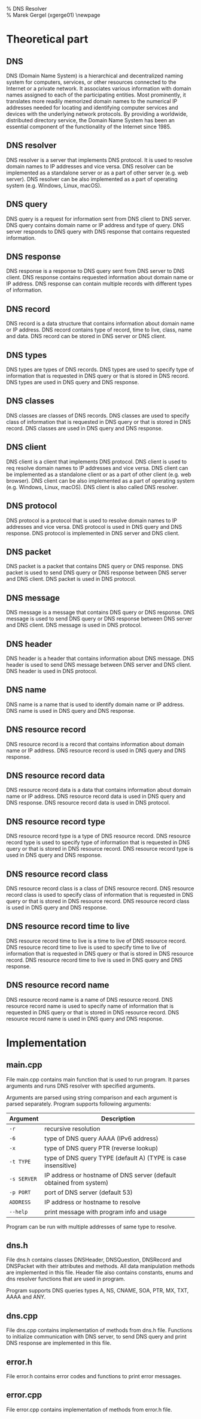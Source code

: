 % DNS Resolver  
% Marek Gergel (xgerge01)
\newpage

# Theoretical part

## DNS

DNS (Domain Name System) is a hierarchical and decentralized naming system for computers, services, or other resources connected to the Internet or a private network. It associates various information with domain names assigned to each of the participating entities. Most prominently, it translates more readily memorized domain names to the numerical IP addresses needed for locating and identifying computer services and devices with the underlying network protocols. By providing a worldwide, distributed directory service, the Domain Name System has been an essential component of the functionality of the Internet since 1985.

## DNS resolver

DNS resolver is a server that implements DNS protocol. It is used to resolve domain names to IP addresses and vice versa. DNS resolver can be implemented as a standalone server or as a part of other server (e.g. web server). DNS resolver can be also implemented as a part of operating system (e.g. Windows, Linux, macOS).

## DNS query

DNS query is a request for information sent from DNS client to DNS server. DNS query contains domain name or IP address and type of query. DNS server responds to DNS query with DNS response that contains requested information.

## DNS response

DNS response is a response to DNS query sent from DNS server to DNS client. DNS response contains requested information about domain name or IP address. DNS response can contain multiple records with different types of information.

## DNS record

DNS record is a data structure that contains information about domain name or IP address. DNS record contains type of record, time to live, class, name and data. DNS record can be stored in DNS server or DNS client.

## DNS types

DNS types are types of DNS records. DNS types are used to specify type of information that is requested in DNS query or that is stored in DNS record. DNS types are used in DNS query and DNS response.

## DNS classes

DNS classes are classes of DNS records. DNS classes are used to specify class of information that is requested in DNS query or that is stored in DNS record. DNS classes are used in DNS query and DNS response.

## DNS client

DNS client is a client that implements DNS protocol. DNS client is used to req resolve domain names to IP addresses and vice versa. DNS client can be implemented as a standalone client or as a part of other client (e.g. web browser). DNS client can be also implemented as a part of operating system (e.g. Windows, Linux, macOS). DNS client is also called DNS resolver. 

## DNS protocol

DNS protocol is a protocol that is used to resolve domain names to IP addresses and vice versa. DNS protocol is used in DNS query and DNS response. DNS protocol is implemented in DNS server and DNS client.

## DNS packet

DNS packet is a packet that contains DNS query or DNS response. DNS packet is used to send DNS query or DNS response between DNS server and DNS client. DNS packet is used in DNS protocol.

## DNS message

DNS message is a message that contains DNS query or DNS response. DNS message is used to send DNS query or DNS response between DNS server and DNS client. DNS message is used in DNS protocol.

## DNS header

DNS header is a header that contains information about DNS message. DNS header is used to send DNS message between DNS server and DNS client. DNS header is used in DNS protocol.

## DNS name

DNS name is a name that is used to identify domain name or IP address. DNS name is used in DNS query and DNS response.

## DNS resource record

DNS resource record is a record that contains information about domain name or IP address. DNS resource record is used in DNS query and DNS response. 

## DNS resource record data

DNS resource record data is a data that contains information about domain name or IP address. DNS resource record data is used in DNS query and DNS response. DNS resource record data is used in DNS protocol.

## DNS resource record type

DNS resource record type is a type of DNS resource record. DNS resource record type is used to specify type of information that is requested in DNS query or that is stored in DNS resource record. DNS resource record type is used in DNS query and DNS response.

## DNS resource record class

DNS resource record class is a class of DNS resource record. DNS resource record class is used to specify class of information that is requested in DNS query or that is stored in DNS resource record. DNS resource record class is used in DNS query and DNS response.

## DNS resource record time to live

DNS resource record time to live is a time to live of DNS resource record. DNS resource record time to live is used to specify time to live of information that is requested in DNS query or that is stored in DNS resource record. DNS resource record time to live is used in DNS query and DNS response.

## DNS resource record name

DNS resource record name is a name of DNS resource record. DNS resource record name is used to specify name of information that is requested in DNS query or that is stored in DNS resource record. DNS resource record name is used in DNS query and DNS response.

# Implementation

## main.cpp

File main.cpp contains main function that is used to run program. It parses arguments and runs DNS resolver with specified arguments.

Arguments are parsed using string comparison and each argument is parsed separately. Program supports following arguments:

| Argument    | Description                                                         |
| ----------- | ------------------------------------------------------------------- |
| `-r`        | recursive resolution                                                |
| `-6`        | type of DNS query AAAA (IPv6 address)                               |
| `-x`        | type of DNS query PTR (reverse lookup)                              |
| `-t TYPE`   | type of DNS query TYPE (default A) (TYPE is case insensitive)       |
| `-s SERVER` | IP address or hostname of DNS server (default obtained from system) |
| `-p PORT`   | port of DNS server (default 53)                                     |
| `ADDRESS`   | IP address or hostname to resolve                                   |
| `--help`    | print message with program info and usage                           |

Program can be run with multiple addresses of same type to resolve.

## dns.h

File dns.h contains classes DNSHeader, DNSQuestion, DNSRecord and DNSPacket with their attributes and methods.
All data manipulation methods are implemented in this file. 
Header file also contains constants, enums and dns resolver functions that are used in program.

Program supports DNS queries types A, NS, CNAME, SOA, PTR, MX, TXT, AAAA and ANY.

## dns.cpp

File dns.cpp contains implementation of methods from dns.h file.
Functions to initialize communication with DNS server, to send DNS query and print DNS response are implemented in this file.

## error.h

File error.h contains error codes and functions to print error messages.

## error.cpp

File error.cpp contains implementation of methods from error.h file.
